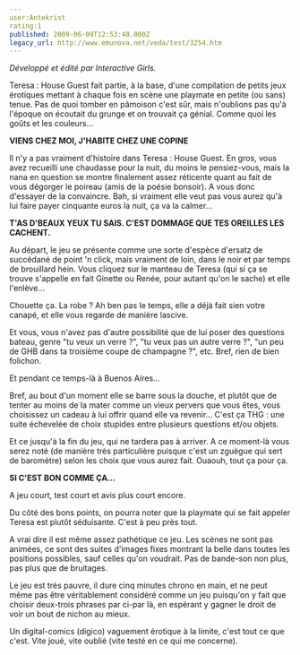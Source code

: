```yaml
---
user:Antekrist
rating:1
published: 2009-06-09T12:53:40.000Z
legacy_url: http://www.emunova.net/veda/test/3254.htm
---
```

_Développé et édité par Interactive Girls._  

  

Teresa : House Guest fait partie, à la base, d'une compilation de petits jeux érotiques mettant à chaque fois en scène une playmate en petite (ou sans) tenue. Pas de quoi tomber en pâmoison c'est sûr, mais n'oublions pas qu'à l'époque on écoutait du grunge et on trouvait ça génial. Comme quoi les goûts et les couleurs...  

  

**VIENS CHEZ MOI, J'HABITE CHEZ UNE COPINE**  

Il n'y a pas vraiment d'histoire dans Teresa : House Guest. En gros, vous avez recueilli une chaudasse pour la nuit, du moins le pensiez-vous, mais la nana en question se montre finalement assez réticente quant au fait de vous dégorger le poireau (amis de la poésie bonsoir). A vous donc d'essayer de la convaincre. Bah, si vraiment elle veut pas vous aurez qu'à lui faire payer cinquante euros la nuit, ça va la calmer...  

  

**T'AS D'BEAUX YEUX TU SAIS. C'EST DOMMAGE QUE TES OREILLES LES CACHENT.**  

Au départ, le jeu se présente comme une sorte d'espèce d'ersatz de succédané de point 'n click, mais vraiment de loin, dans le noir et par temps de brouillard hein. Vous cliquez sur le manteau de Teresa (qui si ça se trouve s'appelle en fait Ginette ou Renée, pour autant qu'on le sache) et elle l'enlève...  

Chouette ça. La robe ? Ah ben pas le temps, elle a déjà fait sien votre canapé, et elle vous regarde de manière lascive.  

Et vous, vous n'avez pas d'autre possibilité que de lui poser des questions bateau, genre "tu veux un verre ?", "tu veux pas un autre verre ?", "un peu de GHB dans ta troisième coupe de champagne ?", etc. Bref, rien de bien folichon.  

Et pendant ce temps-là à Buenos Aires...  

Bref, au bout d'un moment elle se barre sous la douche, et plutôt que de tenter au moins de la mater comme un vieux pervers que vous êtes, vous choisissez un cadeau à lui offrir quand elle va revenir... C'est ça THG : une suite échevelée de choix stupides entre plusieurs questions et/ou objets.  

Et ce jusqu'à la fin du jeu, qui ne tardera pas à arriver. A ce moment-là vous serez noté (de manière très particulière puisque c'est un zguègue qui sert de baromètre) selon les choix que vous aurez fait. Ouaouh, tout ça pour ça.  

  

**SI C'EST BON COMME ÇA...**  

A jeu court, test court et avis plus court encore.  

Du côté des bons points, on pourra noter que la playmate qui se fait appeler Teresa est plutôt séduisante. C'est à peu près tout.  

A vrai dire il est même assez pathétique ce jeu. Les scènes ne sont pas animées, ce sont des suites d'images fixes montrant la belle dans toutes les positions possibles, sauf celles qu'on voudrait. Pas de bande-son non plus, pas plus que de bruitages.  

Le jeu est très pauvre, il dure cinq minutes chrono en main, et ne peut même pas être véritablement considéré comme un jeu puisqu'on y fait que choisir deux-trois phrases par ci-par là, en espérant y gagner le droit de voir un bout de nichon au mieux.  

Un digital-comics (digico) vaguement érotique à la limite, c'est tout ce que c'est. Vite joué, vite oublié (vite testé en ce qui me concerne).